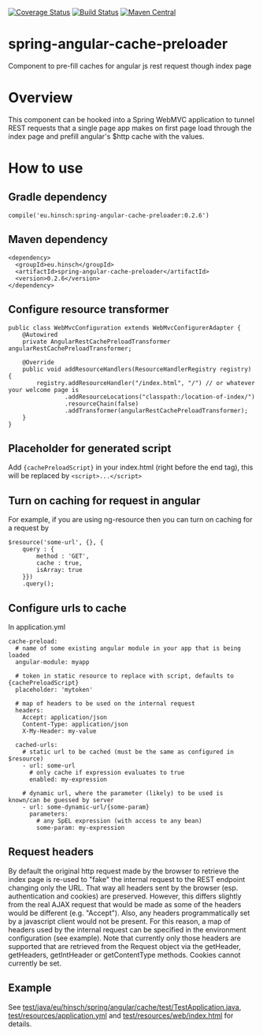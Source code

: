 [![Coverage Status](https://coveralls.io/repos/lukashinsch/spring-angular-cache-preloader/badge.svg?branch=master)](https://coveralls.io/r/lukashinsch/spring-angular-cache-preloader?branch=master)
[![Build Status](https://travis-ci.org/lukashinsch/spring-angular-cache-preloader.svg?branch=master)](https://travis-ci.org/lukashinsch/spring-angular-cache-preloader)
[![Maven Central](https://maven-badges.herokuapp.com/maven-central/eu.hinsch/spring-angular-cache-preloader/badge.svg)](https://maven-badges.herokuapp.com/maven-central/eu.hinsch/spring-angular-cache-preloader/)


# spring-angular-cache-preloader
Component to pre-fill caches for angular js rest request though index page

# Overview

This component can be hooked into a Spring WebMVC application to tunnel REST requests that a single page app makes on first page load through the index page and prefill angular's $http cache with the values.

# How to use

## Gradle dependency
```
compile('eu.hinsch:spring-angular-cache-preloader:0.2.6')
```

## Maven dependency
```
<dependency>
  <groupId>eu.hinsch</groupId>
  <artifactId>spring-angular-cache-preloader</artifactId>
  <version>0.2.6</version>
</dependency>
```

## Configure resource transformer
```
public class WebMvcConfiguration extends WebMvcConfigurerAdapter {
    @Autowired
    private AngularRestCachePreloadTransformer angularRestCachePreloadTransformer;

    @Override
    public void addResourceHandlers(ResourceHandlerRegistry registry) {
        registry.addResourceHandler("/index.html", "/") // or whatever your welcome page is
                .addResourceLocations("classpath:/location-of-index/")
                .resourceChain(false)
                .addTransformer(angularRestCachePreloadTransformer);
    }
}
```

## Placeholder for generated script
Add ```{cachePreloadScript}``` in your index.html (right before the </body> end tag), this will be replaced by ```<script>...</script>```

## Turn on caching for request in angular
For example, if you are using ng-resource then you can turn on caching for a request by
```
$resource('some-url', {}, {
    query : {
        method : 'GET',
        cache : true,
        isArray: true
    }})
    .query();
```

## Configure urls to cache
In application.yml
```
cache-preload:
  # name of some existing angular module in your app that is being loaded
  angular-module: myapp
  
  # token in static resource to replace with script, defaults to {cachePreloadScript}
  placeholder: 'mytoken'
  
  # map of headers to be used on the internal request
  headers:
    Accept: application/json
    Content-Type: application/json
    X-My-Header: my-value
  
  cached-urls:
    # static url to be cached (must be the same as configured in $resource)
    - url: some-url
      # only cache if expression evaluates to true
      enabled: my-expression
    
    # dynamic url, where the parameter (likely) to be used is known/can be guessed by server
    - url: some-dynamic-url/{some-param}
      parameters:
        # any SpEL expression (with access to any bean)
        some-param: my-expression
```

## Request headers
By default the original http request made by the browser to retrieve the index page is 
re-used to "fake" the internal request to the REST endpoint changing only the URL.
That way all headers sent by the browser (esp. authentication and cookies) are preserved.
However, this differs slightly from the real AJAX request that would be made as some of the headers would be different (e.g. "Accept"). 
Also, any headers programmatically set by a javascript client would not be present.
For this reason, a map of headers used by the internal request can be specified in the environment configuration (see example).
Note that currently only those headers are supported that are retrieved from the Request object via the getHeader, getHeaders, getIntHeader or getContentType methods. Cookies cannot currently be set.

## Example

See [test/java/eu/hinsch/spring/angular/cache/test/TestApplication.java](https://github.com/lukashinsch/spring-angular-cache-preloader/blob/master/src/test/java/eu/hinsch/spring/angular/cache/test/TestApplication.java),
[test/resources/application.yml](https://github.com/lukashinsch/spring-angular-cache-preloader/blob/master/src/test/resources/application.yml)
and [test/resources/web/index.html](https://github.com/lukashinsch/spring-angular-cache-preloader/blob/master/src/test/resources/web/index.html) for details.
